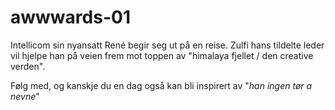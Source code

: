 # awwwards-01

Intellicom sin nyansatt René begir seg ut på en reise.
Zulfi hans tildelte leder vil hjelpe han på veien frem mot toppen av "himalaya fjellet / den creative verden".

Følg med, og kanskje du en dag også kan bli inspirert av "<i>han ingen tør a nevne</i>"

